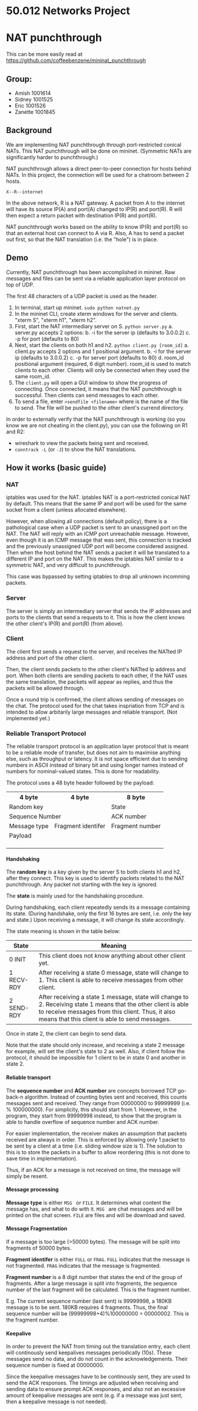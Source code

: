 # 50.012 Networks Project
# NAT punchthrough

This can be more easily read at https://github.com/coffeebenzene/mininat_punchthrough

## Group:
* Amish 1001614
* Sidney 1001525
* Eric 1001526
* Zanette 1001845

## Background
We are implementing NAT punchthrough through port-restricted conical NATs. This
NAT punchthrough will be done on mininet. (Symmetric NATs are significantly 
harder to punchthrough.)

NAT punchthrough allows a direct peer-to-peer connection for hosts behind NATs. 
In this project, the connection will be used for a chatroom between 2 hosts.

`X--R--internet`

In the above network, R is a NAT gateway. A packet from A to the internet will
have its source IP(A) and port(A) changed to IP(R) and port(R). R will then expect
a return packet with destination IP(R) and port(R).

NAT punchthrough works based on the ability to know IP(R) and port(R) so that an
external host can connect to A via R. Also, A has to send a packet out first, so
that the NAT translation (i.e. the "hole") is in place.

## Demo
Currently, NAT punchthrough has been accomplished in mininet. Raw messages and files can
be sent via a reliable application layer protocol on top of UDP.

The first 48 characters of a UDP packet is used as the header.

1. In terminal, start up mininet. `sudo python natnet.py`
2. In the mininet CLI, create xterm windows for the server and clients. "xterm S", "xterm h1", "xterm h2".
3. First, start the NAT intermediary server on S. `python server.py`
    a. server.py accepts 2 options:
    b. -i for the server ip (defaults to 3.0.0.2)
    c. -p for port (defaults to 80)
4. Next, start the clients on both h1 and h2. `python client.py [room_id]`
    a. client.py accepts 2 options and 1 positional argument.
    b. -i for the server ip (defaults to 3.0.0.2)
    c. -p for server port (defaults to 80)
    d. room_id positional argument (required, 6 digit number). room_id is used to match clients to each other. Clients will only be connected when they used the same room_id.
5. The `client.py` will open a GUI window to show the progress of connecting. Once connected, it means that the NAT punchthrough is successful. Then clients can send messages to each other.
6. To send a file, enter `>sendfile <filename>` where <filename> is the name of the file to send. The file will be pushed to the other client's currend directory.

In order to externally verify that the NAT punchthrough is working (so you know we are not cheating in the client.py), you can use the following on R1 and R2:

* wireshark to view the packets being sent and received.
* `conntrack -L` (or `-J`) to show the NAT translations.

## How it works (basic guide)

### NAT
iptables was used for the NAT. iptables NAT is a port-restricted conical NAT by 
default. This means that the same IP and port will be used for the same socket 
from a client (unless allocated elsewhere).

However, when allowing all connections (default policy), there is a pathological
case when a UDP packet is sent to an unassigned port on the NAT. The NAT will
reply with an ICMP port unreachable message. However, even though it is an ICMP
message that was sent, this connection is tracked and the previously unassigned
UDP port will become considered assigned. Then when the host behind the NAT sends
a packet it will be translated to a different IP and port on the NAT.
This makes the iptables NAT similar to a symmetric NAT, and very difficult to
punchthrough.

This case was bypassed by setting iptables to drop all unknown incomming packets.

### Server
The server is simply an intermediary server that sends the IP addresses and ports
to the clients that send a requests to it. This is how the client knows the other
client's IP(R) and port(R) (from above).

### Client
The client first sends a request to the server, and receives the NATted IP
address and port of the other client.

Then, the client sends packets to the other client's NATted Ip address and port.
When both clients are sending packets to each other, if the NAT uses the same
translation, the packets will appear as replies, and thus the packets will be
allowed through.

Once a round trip is confirmed, the client allows sending of messages on the chat.
The protocol used for the chat takes inspriation from TCP and is intended to
allow arbitarily large messages and reliable transport. (Not implemented yet.)

### Reliable Transport Protocol

The reliable transport protocol is an application layer protocol that is meant to be a reliable mode of transfer, but does not aim to maximise anything else, such as throughput or latency. It is not space efficient due to sending numbers in ASCII instead of binary bit and using longer names instead of numbers for nominal-valued states. This is done for readability.

The protocol uses a 48 byte header followed by the payload:
<table>
    <tr>
        <th>4 byte</th>
        <th>4 byte</th>
        <th colspan=2>8 byte</th>
    </tr>
    <tr>
        <td colspan=2>Random key</td>
        <td colspan=2>State</td>
    </tr>
    <tr>
        <td colspan=2>Sequence Number</td>
        <td colspan=2>ACK number</td>
    </tr>
    <tr>
        <td>Message type</td>
        <td>Fragment identifer</td>
        <td colspan=2>Fragment number</td>
    </tr>
    <tr>
        <td colspan=4>Payload<br><br></td>
    </tr>
</table>

#### Handshaking
The **random key** is a key given by the server S to both clients h1 and h2, after they connect. This key is used to identify packets related to the NAT punchthrough. Any packet not starting with the key is ignored.

The **state** is mainly used for the handshaking procedure.

During handshaking, each client repeatedly sends its a message containing its state. (During handshake, only the first 16 bytes are sent, i.e. only the key and state.) Upon receiving a message, it will change its state accordingly.

The state meaning is shown in the table below:

| State      | Meaning |
| ---------- | ------- |
| 0 INIT     | This client does not know anything about other client yet.
| 1 RECV-RDY | After receiving a state 0 message, state will change to 1. This client is able to receive messages from other client. |
| 2 SEND-RDY | After receiving a state 1 message, state will change to 2. Receiving state 1 means that the other client is able to receive messages from this client. Thus, it also means that this client is able to send messages. |

Once in state 2, the client can begin to send data.

Note that the state should only increase, and receiving a state 2 message for example, will set the client's state to 2 as well.
Also, if client follow the protocol, it should be impossible for 1 client to be in state 0 and another in state 2.

#### Reliable transport

The **sequence number** and **ACK number** are concepts borrowed TCP go-back-n algorithm. Instead of counting bytes sent and received, this counts messages sent and received. They range from 00000000 to 99999999 (i.e. % 100000000). For simplicity, this should start from 1. However, in the program, they start from 99999998 instead, to show that the program is able to handle overflow of sequence number and ACK number.

For easier implementation, the receiver makes an assumption that packets received are always in order. This is enforced by allowing only 1 packet to be sent by a client at a time (i.e. sliding window size is 1). The solution to this is to store the packets in a buffer to allow reordering (this is not done to save time in implementation).

Thus, if an ACK for a message is not received on time, the message will simply be resent.

#### Message processing

**Message type** is either `MSG ` or `FILE`. It determines what content the message has, and what to do with it. `MSG ` are chat messages and will be printed on the chat screen. `FILE` are files and will be download and saved.

#### Message Fragmentation

If a message is too large (>50000 bytes). The message will be split into fragments of 50000 bytes.

**Fragment identifer** is either `FULL` or `FRAG`. `FULL` indicates that the message is not fragmented. `FRAG` indicates that the message is fragmented.

**Fragment number** is a 8 digit number that states the end of the group of fragments. After a large message is split into fragments, the sequence number of the last fragment will be calculated. This is the fragment number.

E.g. The current sequence number (last sent) is 99999998, a 180KB message is to be sent. 180KB requires 4 fragments. Thus, the final sequence number will be (99999998+4)%100000000 = 00000002. This is the fragment number.

#### Keepalive

In order to prevent the NAT from timing out the translation entry, each client will continously send keepalives messages periodically (10s). These messages send no data, and do not count in the acknowledgements. Their sequence number is fixed at 00000000.

Since the keepalive messages have to be continously sent, they are used to send the ACK responses. The timings are adjusted when receiving and sending data to ensure prompt ACK responses, and also not an excessive amount of keepalive messages are sent (e.g. if a message was just sent, then a keepalive message is not needed).

